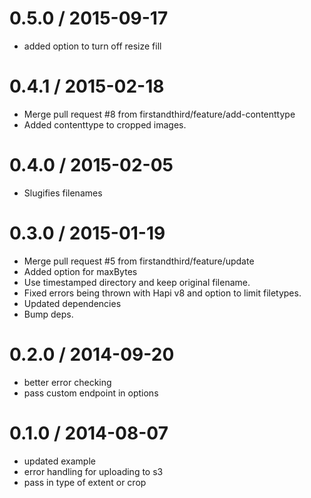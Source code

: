
0.5.0 / 2015-09-17
==================

  * added option to turn off resize fill

0.4.1 / 2015-02-18
==================

  * Merge pull request #8 from firstandthird/feature/add-contenttype
  * Added contenttype to cropped images.

0.4.0 / 2015-02-05
==================

  * Slugifies filenames


0.3.0 / 2015-01-19
==================

  * Merge pull request #5 from firstandthird/feature/update
  * Added option for maxBytes
  * Use timestamped directory and keep original filename.
  * Fixed errors being thrown with Hapi v8 and option to limit filetypes.
  * Updated dependencies
  * Bump deps.

0.2.0 / 2014-09-20 
==================

  * better error checking
  * pass custom endpoint in options

0.1.0 / 2014-08-07 
==================

  * updated example
  * error handling for uploading to s3
  * pass in type of extent or crop
